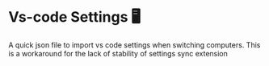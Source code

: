 # Vs-code Settings 🖥️

A quick json file to import vs code settings when switching computers.
This is a workaround for the lack of stability of settings sync extension

